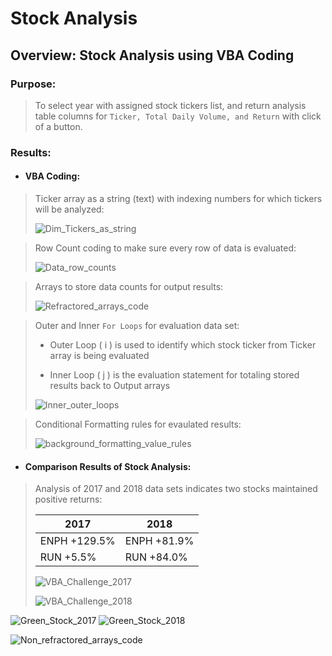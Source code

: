 # Stock Analysis

## Overview: Stock Analysis using VBA Coding

### Purpose:
 >To select year with assigned stock tickers list, and return analysis table columns for `Ticker, Total Daily Volume, and Return` with click of a button.  

### Results:

 - #### VBA Coding:
 
 >Ticker array as a string (text) with indexing numbers for which tickers will be analyzed:
 >
 >![Dim_Tickers_as_string](https://user-images.githubusercontent.com/92836648/141665889-d99867ce-c6c7-4c73-9583-025720dc44f0.png)
 
 >Row Count coding to make sure every row of data is evaluated:
 >
 >![Data_row_counts](https://user-images.githubusercontent.com/92836648/141665888-7dd27be9-c688-4c7c-9abb-a62bde745be4.png)

 >Arrays to store data counts for output results:
 >
 >![Refractored_arrays_code](https://user-images.githubusercontent.com/92836648/141664956-cad2fb98-03a0-45e0-a5e0-e5d83377891f.png)

 >Outer and Inner `For Loops` for evaluation data set:
 >
 > - Outer Loop ( i ) is used to identify which stock ticker from Ticker array is being evaluated
 >
 > - Inner Loop ( j ) is the evaluation statement for totaling stored results back to Output arrays
 >
 >![Inner_outer_loops](https://user-images.githubusercontent.com/92836648/141665890-f191030d-31ba-4dd5-9ea1-f3f7f1611971.png)

 >Conditional Formatting rules for evaulated results:
 >
 >![background_formatting_value_rules](https://user-images.githubusercontent.com/92836648/141665885-228e55d9-03a0-4082-bcc4-b653fcd63337.png)

 - #### Comparison Results of Stock Analysis:
 >Analysis of 2017 and 2018 data sets indicates two stocks maintained positive returns:
 >
 > |      2017     |      2018     |    
 > | ------------- | ------------- |
 > | ENPH +129.5%  | ENPH +81.9%   |
 > | RUN    +5.5%  | RUN  +84.0%   |
 > 
 >![VBA_Challenge_2017](https://user-images.githubusercontent.com/92836648/141664529-f4f67063-3ae9-46ed-b640-d589ab664290.png) 
 >
 >![VBA_Challenge_2018](https://user-images.githubusercontent.com/92836648/141664532-95385731-07bb-434f-8f6c-3213d60a2948.png)


![Green_Stock_2017](https://user-images.githubusercontent.com/92836648/141664506-13693a8b-26c2-4c73-8fe6-c83cd5e5b159.png)
![Green_Stock_2018](https://user-images.githubusercontent.com/92836648/141664527-87de2974-8da7-4a38-be54-3204122a01a2.png)



![Non_refractored_arrays_code](https://user-images.githubusercontent.com/92836648/141664954-ab63d18d-5f8a-43bf-870e-9dc1c9d8c6e4.png)







